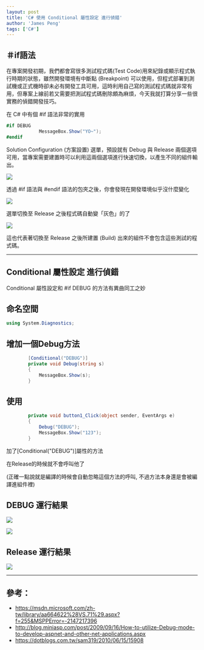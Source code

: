 ```yaml
---
layout: post
title: 'C# 使用 Conditional 屬性設定 進行偵錯'
author: 'James Peng'
tags: ['C#']
---
```


## ＃if語法 ##

在專案開發初期，我們都會寫很多測試程式碼(Test Code)用來紀錄或顯示程式執行時期的狀態，雖然開發環境有中斷點 (Breakpoint) 可以使用，但程式部署到測試機或正式機時卻未必有開發工具可用，這時利用自己寫的測試程式碼就非常有用，但專案上線前若又需要把測試程式碼刪除頗為麻煩，今天我就打算分享一些很實務的偵錯開發技巧。

在 C# 中有個 #if 語法非常的實用

~~~csharp
#if DEBUG
            MessageBox.Show("YO~"); 
#endif
~~~

Solution Configuration (方案設置) 選單，預設就有 Debug 與 Release 兩個選項可用，當專案需要建置時可以利用這兩個選項進行快速切換，以產生不同的組件輸出。

![](http://i.imgur.com/aut9QBc.png)

透過 #if 語法與 #endif 語法的包夾之後，你會發現在開發環境似乎沒什麼變化

![](http://i.imgur.com/2U6mnCY.png)

選單切換至 Release 之後程式碼自動變「灰色」的了

![](http://i.imgur.com/8r67uN3.png)

這也代表著切換至 Release 之後所建置 (Build) 出來的組件不會包含這些測試的程式碼。

----------


## Conditional 屬性設定 進行偵錯 ##

Conditional 屬性設定和 #if DEBUG 的方法有異曲同工之妙


## 命名空間 ##

~~~csharp
using System.Diagnostics;
~~~


## 增加一個Debug方法 ##

~~~csharp
        [Conditional("DEBUG")]
        private void Debug(string s)
        {
            MessageBox.Show(s);
        }
~~~


## 使用 ##

~~~csharp
        private void button1_Click(object sender, EventArgs e)
        {           
            Debug("DEBUG");
            MessageBox.Show("123");
        }
~~~

加了[Conditional("DEBUG")]屬性的方法

在Release的時候就不會呼叫他了

(正確一點說就是編譯的時候會自動忽略這個方法的呼叫, 不過方法本身還是會被編譯進組件裡)

## DEBUG 運行結果 ##

![](http://i.imgur.com/Pdfu71U.png)

![](http://i.imgur.com/JHkQhpO.png)

## Release 運行結果 ##

![](http://i.imgur.com/RpOYQLO.png)

----------


## 參考： ##

- https://msdn.microsoft.com/zh-tw/library/aa664622%28VS.71%29.aspx?f=255&MSPPError=-2147217396
- http://blog.miniasp.com/post/2009/09/16/How-to-utilize-Debug-mode-to-develop-aspnet-and-other-net-applications.aspx
- https://dotblogs.com.tw/sam319/2010/06/15/15908